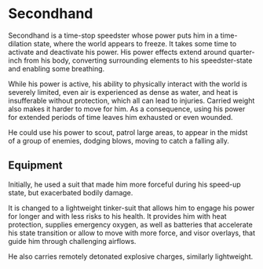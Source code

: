 # Secondhand
Secondhand is a time-stop speedster whose power puts him in a time-dilation state, where the world appears to freeze. It takes some time to activate and deactivate his power. His power effects extend around quarter-inch from his body, converting surrounding elements to his speedster-state and enabling some breathing.

While his power is active, his ability to physically interact with the world is severely limited, even air is experienced as dense as water, and heat is insufferable without protection, which all can lead to injuries. Carried weight also makes it harder to move for him. As a consequence, using his power for extended periods of time leaves him exhausted or even wounded.

He could use his power to scout, patrol large areas, to appear in the midst of a group of enemies, dodging blows, moving to catch a falling ally.

## Equipment
Initially, he used a suit that made him more forceful during his speed-up state, but exacerbated bodily damage.

It is changed to a lightweight tinker-suit that allows him to engage his power for longer and with less risks to his health. It provides him with heat protection, supplies emergency oxygen, as well as batteries that accelerate his state transition or allow to move with more force, and visor overlays, that guide him through challenging airflows.

He also carries remotely detonated explosive charges, similarly lightweight.
